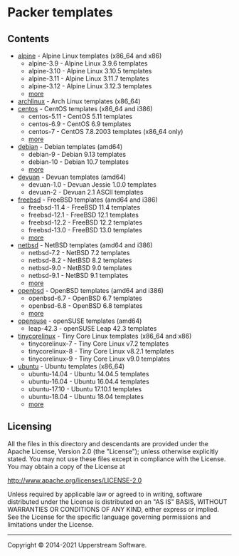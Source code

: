 # Packer templates

## Contents

* [alpine](alpine/README.mdown) - Alpine Linux templates (x86_64 and
  x86)
  * alpine-3.9 - Alpine Linux 3.9.6 templates
  * alpine-3.10 - Alpine Linux 3.10.5 templates
  * alpine-3.11 - Alpine Linux 3.11.7 templates
  * alpine-3.12 - Alpine Linux 3.12.3 templates
  * [more](alpine/README.mdown)
* [archlinux](archlinux/README.mdown) - Arch Linux templates (x86_64)
* [centos](centos/README.mdown) - CentOS templates (x86_64 and i386)
  * centos-5.11 - CentOS 5.11 templates
  * centos-6.9 - CentOS 6.9 templates
  * centos-7 - CentOS 7.8.2003 templates (x86_64 only)
  * [more](centos/README.mdown)
* [debian](debian/README.mdown) - Debian templates (amd64)
  * debian-9 - Debian 9.13 templates
  * debian-10 - Debian 10.7 templates
  * [more](debian/README.mdown)
* [devuan](devuan) - Devuan templates (amd64)
  * devuan-1.0 - Devuan Jessie 1.0.0 templates
  * devuan-2 - Devuan 2.1 ASCII templates
* [freebsd](freebsd/README.mdown) - FreeBSD templates (amd64 and i386)
  * freebsd-11.4 - FreeBSD 11.4 templates
  * freebsd-12.1 - FreeBSD 12.1 templates
  * freebsd-12.2 - FreeBSD 12.2 templates
  * freebsd-13.0 - FreeBSD 13.0 templates
  * [more](freebsd/README.mdown)
* [netbsd](netbsd/README.mdown) - NetBSD templates (amd64 and i386)
  * netbsd-7.2 - NetBSD 7.2 templates
  * netbsd-8.2 - NetBSD 8.2 templates
  * netbsd-9.0 - NetBSD 9.0 templates
  * netbsd-9.1 - NetBSD 9.1 templates
  * [more](netbsd/README.mdown)
* [openbsd](openbsd/README.mdown) - OpenBSD templates (amd64 and i386)
  * openbsd-6.7 - OpenBSD 6.7 templates
  * openbsd-6.8 - OpenBSD 6.8 templates
  * [more](openbsd/README.mdown)
* [opensuse](opensuse/README.mdown) - openSUSE templates (amd64)
  * leap-42.3 - openSUSE Leap 42.3 templates
* [tinycorelinux](tinycorelinux/README.mdown) - Tiny Core Linux
  templates (x86_64 and x86)
  * tinycorelinux-7 - Tiny Core Linux v7.2 templates
  * tinycorelinux-8 - Tiny Core Linux v8.2.1 templates
  * tinycorelinux-9 - Tiny Core Linux v9.0 templates
* [ubuntu](ubuntu/README.mdown) - Ubuntu templates (x86_64)
  * ubuntu-14.04 - Ubuntu 14.04.5 templates
  * ubuntu-16.04 - Ubuntu 16.04.4 templates
  * ubuntu-17.10 - Ubuntu 17.10.1 templates
  * ubuntu-18.04 - Ubuntu 18.04 templates
  * [more](ubuntu/README.mdown)

## Licensing

All the files in this directory and descendants are provided under the
Apache License, Version 2.0 (the "License"); unless otherwise
explicitly stated.  You may not use these files except in compliance
with the License.  You may obtain a copy of the License at

   <http://www.apache.org/licenses/LICENSE-2.0>

Unless required by applicable law or agreed to in writing, software
distributed under the License is distributed on an "AS IS" BASIS,
WITHOUT WARRANTIES OR CONDITIONS OF ANY KIND, either express or
implied.  See the License for the specific language governing
permissions and limitations under the License.

- - -

Copyright &copy; 2014-2021 Upperstream Software.
